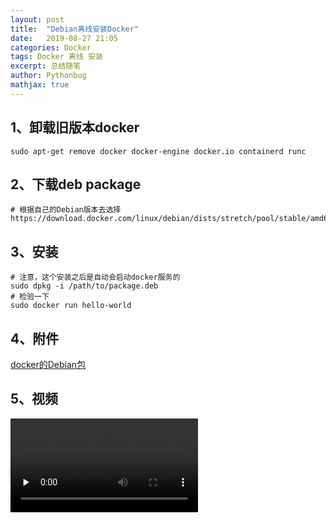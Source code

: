 ```yaml
---
layout: post
title:  "Debian离线安装Docker"
date:   2019-08-27 21:05
categories: Docker
tags: Docker 离线 安装
excerpt: 总结随笔
author: Pythonbug
mathjax: true
---
```


## 1、卸载旧版本docker                                                               
```
sudo apt-get remove docker docker-engine docker.io containerd runc
```

## 2、下载deb package
```
# 根据自己的Debian版本去选择
https://download.docker.com/linux/debian/dists/stretch/pool/stable/amd64/
```

## 3、安装
```
# 注意，这个安装之后是自动会启动docker服务的
sudo dpkg -i /path/to/package.deb
# 检验一下
sudo docker run hello-world
```

## 4、附件
[docker的Debian包](https://download.docker.com/linux/debian/dists/stretch/pool/stable/amd64/docker-ce_19.03.1~3-0~debian-stretch_amd64.deb)

## 5、视频
<video id="video" controls="" preload="none">
<source id="mp4" src="./a.mp4" type="video/mp4">
</video>